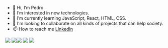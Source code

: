 - 👋 Hi, I’m Pedro
- 👀 I’m interested in new technologies.
- 🌱 I’m currently learning JavaScript, React, HTML, CSS.
- 💞️ I'm looking to collaborate on all kinds of projects that can help society.
- 📫 How to reach me [LinkedIn](https://www.linkedin.com/in/pedro-barbosa-9150b7246/)

![](https://github-profile-summary-cards.vercel.app/api/cards/profile-details?username=pedrohfbarbosa&theme=monokai)
![](https://github-profile-summary-cards.vercel.app/api/cards/stats?username=pedrohfbarbosa&theme=monokai)![](https://github-profile-summary-cards.vercel.app/api/cards/most-commit-language?username=pedrohfbarbosa&theme=monokai)
![](http://github-profile-summary-cards.vercel.app/api/cards/repos-per-language?username=pedrohfbarbosa&theme=monokai)
![](http://github-profile-summary-cards.vercel.app/api/cards/productive-time?username=pedrohfbarbosa&theme=monokai&utcOffset=-3)


<!---
pedrohfbarbosa/pedrohfbarbosa is a ✨ special ✨ repository because its `README.md` (this file) appears on your GitHub profile.
You can click the Preview link to take a look at your changes.
--->
